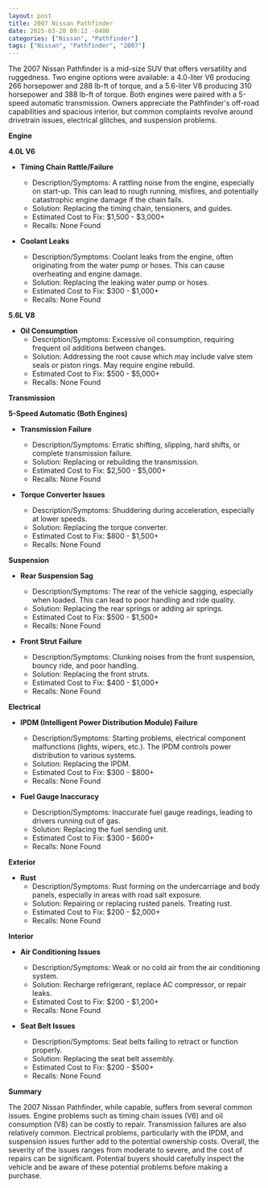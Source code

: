 ```yaml
---
layout: post
title: 2007 Nissan Pathfinder
date: 2025-03-20 09:12 -0400
categories: ["Nissan", "Pathfinder"]
tags: ["Nissan", "Pathfinder", "2007"]
---
```

The 2007 Nissan Pathfinder is a mid-size SUV that offers versatility and ruggedness. Two engine options were available: a 4.0-liter V6 producing 266 horsepower and 288 lb-ft of torque, and a 5.6-liter V8 producing 310 horsepower and 388 lb-ft of torque. Both engines were paired with a 5-speed automatic transmission. Owners appreciate the Pathfinder's off-road capabilities and spacious interior, but common complaints revolve around drivetrain issues, electrical glitches, and suspension problems.

**Engine**

**4.0L V6**
* **Timing Chain Rattle/Failure**
    * Description/Symptoms: A rattling noise from the engine, especially on start-up. This can lead to rough running, misfires, and potentially catastrophic engine damage if the chain fails.
    * Solution: Replacing the timing chain, tensioners, and guides.
    * Estimated Cost to Fix: $1,500 - $3,000+
    * Recalls: None Found

* **Coolant Leaks**
    * Description/Symptoms: Coolant leaks from the engine, often originating from the water pump or hoses. This can cause overheating and engine damage.
    * Solution: Replacing the leaking water pump or hoses.
    * Estimated Cost to Fix: $300 - $1,000+
    * Recalls: None Found

**5.6L V8**
* **Oil Consumption**
    * Description/Symptoms: Excessive oil consumption, requiring frequent oil additions between changes.
    * Solution: Addressing the root cause which may include valve stem seals or piston rings. May require engine rebuild.
    * Estimated Cost to Fix: $500 - $5,000+
    * Recalls: None Found

**Transmission**

**5-Speed Automatic (Both Engines)**
* **Transmission Failure**
    * Description/Symptoms: Erratic shifting, slipping, hard shifts, or complete transmission failure.
    * Solution: Replacing or rebuilding the transmission.
    * Estimated Cost to Fix: $2,500 - $5,000+
    * Recalls: None Found

* **Torque Converter Issues**
    * Description/Symptoms: Shuddering during acceleration, especially at lower speeds.
    * Solution: Replacing the torque converter.
    * Estimated Cost to Fix: $800 - $1,500+
    * Recalls: None Found

**Suspension**

* **Rear Suspension Sag**
    * Description/Symptoms: The rear of the vehicle sagging, especially when loaded. This can lead to poor handling and ride quality.
    * Solution: Replacing the rear springs or adding air springs.
    * Estimated Cost to Fix: $500 - $1,500+
    * Recalls: None Found

* **Front Strut Failure**
    * Description/Symptoms: Clunking noises from the front suspension, bouncy ride, and poor handling.
    * Solution: Replacing the front struts.
    * Estimated Cost to Fix: $400 - $1,000+
    * Recalls: None Found

**Electrical**

* **IPDM (Intelligent Power Distribution Module) Failure**
    * Description/Symptoms: Starting problems, electrical component malfunctions (lights, wipers, etc.). The IPDM controls power distribution to various systems.
    * Solution: Replacing the IPDM.
    * Estimated Cost to Fix: $300 - $800+
    * Recalls: None Found

* **Fuel Gauge Inaccuracy**
    * Description/Symptoms: Inaccurate fuel gauge readings, leading to drivers running out of gas.
    * Solution: Replacing the fuel sending unit.
    * Estimated Cost to Fix: $300 - $600+
    * Recalls: None Found

**Exterior**

* **Rust**
    * Description/Symptoms: Rust forming on the undercarriage and body panels, especially in areas with road salt exposure.
    * Solution: Repairing or replacing rusted panels. Treating rust.
    * Estimated Cost to Fix: $200 - $2,000+
    * Recalls: None Found

**Interior**

* **Air Conditioning Issues**
    * Description/Symptoms: Weak or no cold air from the air conditioning system.
    * Solution: Recharge refrigerant, replace AC compressor, or repair leaks.
    * Estimated Cost to Fix: $200 - $1,200+
    * Recalls: None Found

* **Seat Belt Issues**
    * Description/Symptoms: Seat belts failing to retract or function properly.
    * Solution: Replacing the seat belt assembly.
    * Estimated Cost to Fix: $200 - $500+
    * Recalls: None Found

**Summary**

The 2007 Nissan Pathfinder, while capable, suffers from several common issues. Engine problems such as timing chain issues (V6) and oil consumption (V8) can be costly to repair. Transmission failures are also relatively common. Electrical problems, particularly with the IPDM, and suspension issues further add to the potential ownership costs. Overall, the severity of the issues ranges from moderate to severe, and the cost of repairs can be significant. Potential buyers should carefully inspect the vehicle and be aware of these potential problems before making a purchase.

